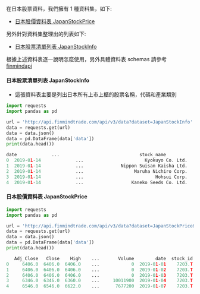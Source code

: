 在日本股票資料，我們擁有 1 種資料集，如下:

- [日本股價資料表 JapanStockPrice](https://finmind.github.io/tutor/JapanMarket/Technical/#japanstockprice)

另外針對資料集整理出的列表如下:

- [日本股票清單列表 JapanStockInfo](https://finmind.github.io/tutor/JapanMarket/Technical/#japanstockinfo)

根據上述資料表逐一說明怎麼使用，另外具體資料表 schemas 請參考 [finmindapi](http://api.finmindtrade.com/docs#/default/method_api_v2_data_get)

#### 日本股票清單列表 JapanStockInfo

- 這張資料表主要是列出日本所有上市上櫃的股票名稱，代碼和產業類別

```python
import requests
import pandas as pd

url = 'http://api.finmindtrade.com/api/v3/data?dataset=JapanStockInfo'
data = requests.get(url)
data = data.json()
data = pd.DataFrame(data['data'])
print(data.head())

date             ...                              stock_name
0  2019-01-14             ...                       Kyokuyo Co. Ltd. 
1  2019-01-14             ...              Nippon Suisan Kaisha Ltd. 
2  2019-01-14             ...                   Maruha Nichiro Corp. 
3  2019-01-14             ...                           Hohsui Corp. 
4  2019-01-14             ...                  Kaneko Seeds Co. Ltd.
```

#### 日本股價資料表 JapanStockPrice

```python
import requests
import pandas as pd

url = 'http://api.finmindtrade.com/api/v3/data?dataset=JapanStockPrice&stock_id=7203.T&date=2019-01-01'
data = requests.get(url)
data = data.json()
data = pd.DataFrame(data['data'])
print(data.head())

   Adj_Close   Close    High    ...       Volume        date  stock_id
0     6406.0  6406.0  6406.0    ...            0  2019-01-01    7203.T
1     6406.0  6406.0  6406.0    ...            0  2019-01-02    7203.T
2     6406.0  6406.0  6406.0    ...            0  2019-01-03    7203.T
3     6346.0  6346.0  6360.0    ...     10011900  2019-01-04    7203.T
4     6546.0  6546.0  6622.0    ...      7677200  2019-01-07    7203.T
```